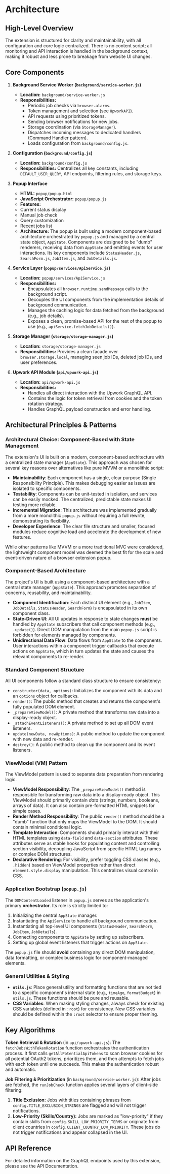 # Architecture

## High-Level Overview

The extension is structured for clarity and maintainability, with all configuration and core logic centralized. There is no content script; all monitoring and API interaction is handled in the background context, making it robust and less prone to breakage from website UI changes.

## Core Components

1.  **Background Service Worker (`background/service-worker.js`)**
    - **Location:** `background/service-worker.js`
    - **Responsibilities:**
      - Periodic job checks via `browser.alarms`.
      - Token management and selection (see `UpworkAPI`).
      - API requests using prioritized tokens.
      - Sending browser notifications for new jobs.
      - Storage coordination (via `StorageManager`).
      - Dispatches incoming messages to dedicated handlers (Command Handler pattern).
      - Loads configuration from `background/config.js`.

2.  **Configuration (`background/config.js`)**
    - **Location:** `background/config.js`
    - **Responsibilities:** Centralizes all key constants, including `DEFAULT_USER_QUERY`, API endpoints, filtering rules, and storage keys.

3.  **Popup Interface**
    - **HTML:** `popup/popup.html`
    - **JavaScript Orchestrator:** `popup/popup.js`
    - **Features:**
    * Current status display
    * Manual job check
    * Query customization
    * Recent jobs list
    - **Architecture:** The popup is built using a modern component-based architecture orchestrated by `popup.js` and managed by a central state object, `AppState`. Components are designed to be "dumb" renderers, receiving data from `AppState` and emitting events for user interactions. Its key components include `StatusHeader.js`, `SearchForm.js`, `JobItem.js`, and `JobDetails.js`.

4.  **Service Layer (`popup/services/ApiService.js`)**
    - **Location:** `popup/services/ApiService.js`
    - **Responsibilities:**
      - Encapsulates all `browser.runtime.sendMessage` calls to the background script.
      - Decouples the UI components from the implementation details of background communication.
      - Manages the caching logic for data fetched from the background (e.g., job details).
      - Exposes a clean, promise-based API for the rest of the popup to use (e.g., `apiService.fetchJobDetails()`).

5.  **Storage Manager (`storage/storage-manager.js`)**
    - **Location:** `storage/storage-manager.js`
    - **Responsibilities:** Provides a clean facade over `browser.storage.local`, managing seen job IDs, deleted job IDs, and user preferences.

6.  **Upwork API Module (`api/upwork-api.js`)**
    - **Location:** `api/upwork-api.js`
    - **Responsibilities:**
      - Handles all direct interaction with the Upwork GraphQL API.
      - Contains the logic for token retrieval from cookies and the token rotation strategy.
      - Handles GraphQL payload construction and error handling.

## Architectural Principles & Patterns

### Architectural Choice: Component-Based with State Management

The extension's UI is built on a modern, component-based architecture with a centralized state manager (`AppState`). This approach was chosen for several key reasons over alternatives like pure MVVM or a monolithic script:

- **Maintainability**: Each component has a single, clear purpose (Single Responsibility Principle). This makes debugging easier as issues are isolated to specific components.
- **Testability**: Components can be unit-tested in isolation, and services can be easily mocked. The centralized, predictable state makes UI testing more reliable.
- **Incremental Migration**: This architecture was implemented gradually from a more monolithic `popup.js` without requiring a full rewrite, demonstrating its flexibility.
- **Developer Experience**: The clear file structure and smaller, focused modules reduce cognitive load and accelerate the development of new features.

While other patterns like MVVM or a more traditional MVC were considered, the lightweight component model was deemed the best fit for the scale and event-driven nature of a browser extension popup.

### Component-Based Architecture

The project's UI is built using a component-based architecture with a central state manager (`AppState`). This approach promotes separation of concerns, reusability, and maintainability.

- **Component Identification**: Each distinct UI element (e.g., `JobItem`, `JobDetails`, `StatusHeader`, `SearchForm`) is encapsulated in its own component class.
- **State-Driven UI**: All UI updates in response to state changes **must** be handled by `AppState` subscribers that call component methods (e.g., `.update()`). Direct DOM manipulation from the main `popup.js` script is forbidden for elements managed by components.
- **Unidirectional Data Flow**: Data flows from `AppState` to the components. User interactions within a component trigger callbacks that execute actions on `AppState`, which in turn updates the state and causes the relevant components to re-render.

### Standard Component Structure

All UI components follow a standard class structure to ensure consistency:

- `constructor(data, options)`: Initializes the component with its data and an `options` object for callbacks.
- `render()`: The public method that creates and returns the component's fully populated DOM element.
- `_prepareViewModel()`: A private method that transforms raw data into a display-ready object.
- `_attachEventListeners()`: A private method to set up all DOM event listeners.
- `update(newData, newOptions)`: A public method to update the component with new data and re-render.
- `destroy()`: A public method to clean up the component and its event listeners.

### ViewModel (VM) Pattern

The ViewModel pattern is used to separate data preparation from rendering logic.

- **ViewModel Responsibility**: The `_prepareViewModel()` method is responsible for transforming raw data into a display-ready object. This ViewModel should primarily contain _data_ (strings, numbers, booleans, arrays of data). It can also contain pre-formatted HTML snippets for simple cases.
- **Render Method Responsibility**: The public `render()` method should be a "dumb" function that only maps the ViewModel to the DOM. It should contain minimal conditional logic.
- **Template Interaction**: Components should primarily interact with their HTML templates using `data-field` and `data-section` attributes. These attributes serve as stable hooks for populating content and controlling section visibility, decoupling JavaScript from specific HTML tag names or complex DOM structures.
- **Declarative Rendering**: For visibility, prefer toggling CSS classes (e.g., `.hidden`) based on ViewModel properties rather than direct `element.style.display` manipulation. This centralizes visual control in CSS.

### Application Bootstrap (`popup.js`)

The `DOMContentLoaded` listener in `popup.js` serves as the application's primary **orchestrator**. Its role is strictly limited to:

1.  Initializing the central `AppState` manager.
2.  Instantiating the `ApiService` to handle all background communication.
3.  Instantiating all top-level UI components (`StatusHeader`, `SearchForm`, `JobItem`, `JobDetails`).
4.  Connecting components to `AppState` by setting up subscribers.
5.  Setting up global event listeners that trigger actions on `AppState`.

The `popup.js` file should **avoid** containing any direct DOM manipulation, data formatting, or complex business logic for component-managed elements.

### General Utilities & Styling

- **`utils.js`**: Place general utility and formatting functions that are not tied to a specific component's internal state (e.g., `timeAgo`, `formatBudget`) in `utils.js`. These functions should be pure and reusable.
- **CSS Variables**: When making styling changes, always check for existing CSS variables (defined in `:root`) for consistency. New CSS variables should be defined within the `:root` selector to ensure proper theming.

## Key Algorithms

**Token Retrieval & Rotation** (in `api/upwork-api.js`):
The `fetchJobsWithTokenRotation` function orchestrates the authentication process. It first calls `getAllPotentialApiTokens` to scan browser cookies for all potential OAuth2 tokens, prioritizes them, and then attempts to fetch jobs with each token until one succeeds. This makes the authentication robust and automatic.

**Job Filtering & Prioritization** (in `background/service-worker.js`):
After jobs are fetched, the `runJobCheck` function applies several layers of client-side filtering:

1.  **Title Exclusion:** Jobs with titles containing phrases from `config.TITLE_EXCLUSION_STRINGS` are flagged and will not trigger notifications.
2.  **Low-Priority (Skills/Country):** Jobs are marked as "low-priority" if they contain skills from `config.SKILL_LOW_PRIORITY_TERMS` or originate from client countries in `config.CLIENT_COUNTRY_LOW_PRIORITY`. These jobs do not trigger notifications and appear collapsed in the UI.

## API Reference

For detailed information on the GraphQL endpoints used by this extension, please see the API Documentation.
